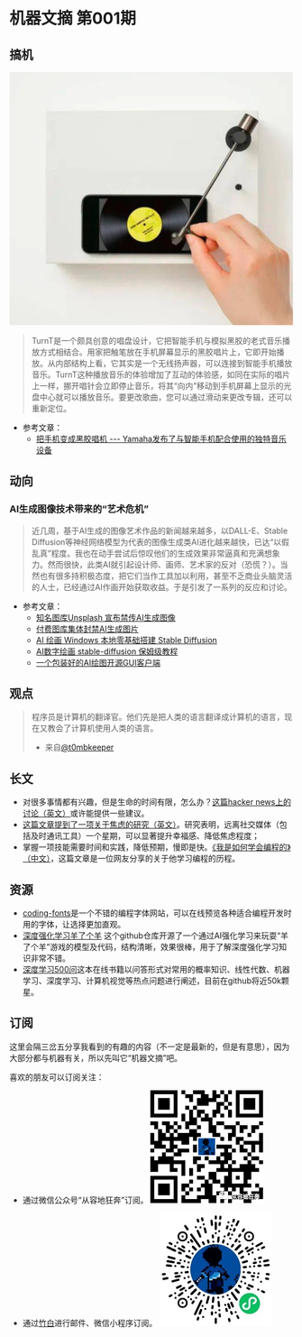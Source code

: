 # 机器文摘 第001期

## 搞机

![](2022-09-28-09-38-31.png)
> TurnT是一个颇具创意的唱盘设计，它把智能手机与模拟黑胶的老式音乐播放方式相结合。用家把触笔放在手机屏幕显示的黑胶唱片上，它即开始播放。从内部结构上看，它其实是一个无线扬声器，可以连接到智能手机播放音乐。TurnT这种播放音乐的体验增加了互动的体验感，如同在实际的唱片上一样，挪开唱针会立即停止音乐，将其“向内”移动到手机屏幕上显示的光盘中心就可以播放音乐。要更改歌曲，您可以通过滑动来更改专辑，还可以重新定位。

- 参考文章：
  - [把手机变成黑胶唱机 --- Yamaha发布了与智能手机配合使用的独特音乐设备](https://www.sohu.com/a/573073318_121124377)

## 动向

### AI生成图像技术带来的“艺术危机”
> 近几周，基于AI生成的图像艺术作品的新闻越来越多，以DALL-E、Stable Diffusion等神经网络模型为代表的图像生成类AI进化越来越快，已达“以假乱真”程度。我也在动手尝试后惊叹他们的生成效果非常逼真和充满想象力。然而很快，此类AI就引起设计师、画师、艺术家的反对（恐慌？）。当然也有很多持积极态度，把它们当作工具加以利用，甚至不乏商业头脑灵活的人士，已经通过AI作画开始获取收益。于是引发了一系列的反应和讨论。

- 参考文章：
  - [知名图库Unsplash 宣布禁传AI生成图像](https://www.uisdc.com/unsplash-prohibited-ai)
  - [付费图库集体封禁AI生成图片](https://www.51cto.com/article/719747.html)
  - [AI 绘画 Windows 本地零基础搭建 Stable Diffusion](https://www.bilibili.com/read/cv18571483)
  - [AI数字绘画 stable-diffusion 保姆级教程](https://zhuanlan.zhihu.com/p/560226367)
  - [一个包装好的AI绘图开源GUI客户端](https://github.com/ahrm/UnstableFusion)

## 观点

> 程序员是计算机的翻译官。他们先是把人类的语言翻译成计算机的语言，现在又教会了计算机使用人类的语言。 
> - 来自[@t0mbkeeper](https://weibo.com/6827625527/M7vHNl9HD)

## 长文
- 对很多事情都有兴趣，但是生命的时间有限，怎么办？[这篇hacker news上的讨论（英文）](https://news.ycombinator.com/item?id=32628511)或许能提供一些建议。
- [这篇文章提到了一项关于焦虑的研究（英文）](https://www.calnewport.com/blog/2022/05/16/taking-a-break-from-social-media-makes-you-happier-and-less-anxious/)。研究表明，远离社交媒体（包括及时通讯工具）一个星期，可以显著提升幸福感、降低焦虑程度；
- 掌握一项技能需要时间和实践，降低预期，慢即是快。[《我是如何学会编程的》（中文）](https://geekplux.com/posts/how-i-learned-programming)，这篇文章是一位网友分享的关于他学习编程的历程。

## 资源
- [coding-fonts](https:///coding-fonts.netlify.app/) ​​​是一个不错的编程字体网站，可以在线预览各种适合编程开发时用的字体，让选择更加直观。
- [深度强化学习羊了个羊](https://github.com/opendilab/DI-sheep) 这个github仓库开源了一个通过AI强化学习来玩耍“羊了个羊”游戏的模型及代码，结构清晰，效果很棒，用于了解深度强化学习知识非常不错。
- [深度学习500问](https://github.com/scutan90/DeepLearning-500-questions)这本在线书籍以问答形式对常用的概率知识、线性代数、机器学习、深度学习、计算机视觉等热点问题进行阐述，目前在github将近50k颗星。

## 订阅
这里会隔三岔五分享我看到的有趣的内容（不一定是最新的，但是有意思），因为大部分都与机器有关，所以先叫它“机器文摘”吧。

喜欢的朋友可以订阅关注：

- 通过微信公众号“从容地狂奔”订阅。
![](../weixin.png)

- 通过[竹白](https://zhubai.love/)进行邮件、微信小程序订阅。
![](../zhubai.jpg)